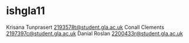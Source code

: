 # ishgla11
Krisana Tunprasert 2193578t@student.gla.ac.uk
Conall Clements 2197397c@student.gla.ac.uk
Danial Roslan 2200433r@student.gla.ac.uk
